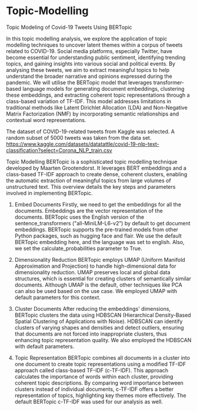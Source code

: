 # Topic-Modelling
Topic Modeling of Covid-19 Tweets Using BERTopic

In this topic modelling analysis, we explore the application of topic modelling techniques to uncover latent themes within a corpus of tweets related to COVID-19. Social media platforms, especially Twitter, have become essential for understanding public sentiment, identifying trending topics, and gaining insights into various social and political events. By analysing these tweets, we aim to extract meaningful topics to help understand the broader narrative and opinions expressed during the pandemic.
We will utilise the BERTopic model that leverages transformer-based language models for generating document embeddings, clustering these embeddings, and extracting coherent topic representations through a class-based variation of TF-IDF. This model addresses limitations in traditional methods like Latent Dirichlet Allocation (LDA) and Non-Negative Matrix Factorization (NMF) by incorporating semantic relationships and contextual word representations.

The dataset of COVID-19-related tweets from Kaggle was selected. A random subset of 5000 tweets was taken from the data set. 
https://www.kaggle.com/datasets/datatattle/covid-19-nlp-text-classification?select=Corona_NLP_train.csv


Topic Modelling
BERTopic is a sophisticated topic modelling technique developed by Maarten Grootendorst. It leverages BERT embeddings and a class-based TF-IDF approach to create dense, coherent clusters, enabling the automatic extraction of meaningful topics from large volumes of unstructured text. This overview details the key steps and parameters involved in implementing BERTopic.

1. Embed Documents
Firstly, we need to get the embeddings for all the documents. Embeddings are the vector representation of the documents. BERTopic uses the English version of the sentence_transformers ("all-MiniLM-L6-v2”) by default to get document embeddings. BERTopic supports the pre-trained models from other Python packages, such as hugging face and flair. We use the default BERTopic embedding here, and the language was set to english. Also, we set the calculate_probabilities parameter to True.

2. Dimensionality Reduction
BERTopic employs UMAP (Uniform Manifold Approximation and Projection) to handle high-dimensional data for dimensionality reduction. UMAP preserves local and global data structures, which is essential for creating clusters of semantically similar documents. Although UMAP is the default, other techniques like PCA can also be used based on the use case. We employed UMAP with default parameters for this context.

3. Cluster Documents
After reducing the embeddings' dimensions, BERTopic clusters the data using HDBSCAN (Hierarchical Density-Based Spatial Clustering of Applications with Noise). HDBSCAN can identify clusters of varying shapes and densities and detect outliers, ensuring that documents are not forced into inappropriate clusters, thus enhancing topic representation quality. We also employed the HDBSCAN with default parameters.

4. Topic Representation
BERTopic combines all documents in a cluster into one document to create topic representations using a modified TF-IDF approach called class-based TF-IDF (c-TF-IDF). This approach calculates the importance of words within each cluster, providing coherent topic descriptions. By comparing word importance between clusters instead of individual documents, c-TF-IDF offers a better representation of topics, highlighting key themes more effectively. The default BERTopic c-TF-IDF was used for our analysis as well.
